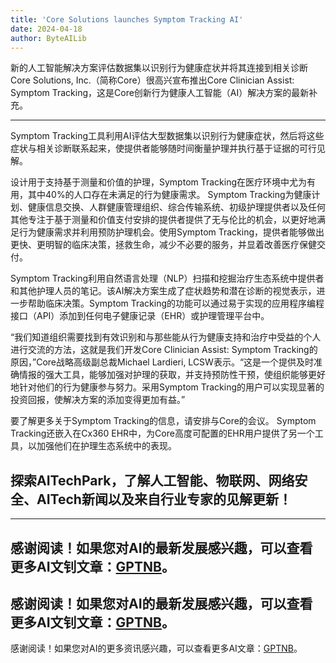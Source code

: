 ```yaml
---
title: 'Core Solutions launches Symptom Tracking AI'
date: 2024-04-18
author: ByteAILib
---
```


新的人工智能解决方案评估数据集以识别行为健康症状并将其连接到相关诊断
Core Solutions, Inc.（简称Core）很高兴宣布推出Core Clinician Assist: Symptom Tracking，这是Core创新行为健康人工智能（AI）解决方案的最新补充。

---
Symptom Tracking工具利用AI评估大型数据集以识别行为健康症状，然后将这些症状与相关诊断联系起来，使提供者能够随时间衡量护理并执行基于证据的可行见解。

设计用于支持基于测量和价值的护理，Symptom Tracking在医疗环境中尤为有用，其中40%的人口存在未满足的行为健康需求。 Symptom Tracking为健康计划、健康信息交换、人群健康管理组织、综合传输系统、初级护理提供者以及任何其他专注于基于测量和价值支付安排的提供者提供了无与伦比的机会，以更好地满足行为健康需求并利用预防护理机会。使用Symptom Tracking，提供者能够做出更快、更明智的临床决策，拯救生命，减少不必要的服务，并显着改善医疗保健交付。

Symptom Tracking利用自然语言处理（NLP）扫描和挖掘治疗生态系统中提供者和其他护理人员的笔记。该AI解决方案生成了症状趋势和潜在诊断的视觉表示，进一步帮助临床决策。Symptom Tracking的功能可以通过易于实现的应用程序编程接口（API）添加到任何电子健康记录（EHR）或护理管理平台中。

“我们知道组织需要找到有效识别和与那些能从行为健康支持和治疗中受益的个人进行交流的方法，这就是我们开发Core Clinician Assist: Symptom Tracking的原因，”Core战略高级副总裁Michael Lardieri, LCSW表示。“这是一个提供及时准确情报的强大工具，能够加强对护理的获取，并支持预防性干预，使组织能够更好地针对他们的行为健康参与努力。采用Symptom Tracking的用户可以实现显著的投资回报，使解决方案的添加变得更加有益。”

要了解更多关于Symptom Tracking的信息，请安排与Core的会议。
Symptom Tracking还嵌入在Cx360 EHR中，为Core高度可配置的EHR用户提供了另一个工具，以加强他们在护理生态系统中的表现。

探索AITechPark，了解人工智能、物联网、网络安全、AITech新闻以及来自行业专家的见解更新！
---

---
感谢阅读！如果您对AI的最新发展感兴趣，可以查看更多AI文钊文章：[GPTNB](https://gptnb.com)。
---
感谢阅读！如果您对AI的最新发展感兴趣，可以查看更多AI文钊文章：[GPTNB](https://gptnb.com)。
---
感谢阅读！如果您对AI的更多资讯感兴趣，可以查看更多AI文章：[GPTNB](https://gptnb.com)。